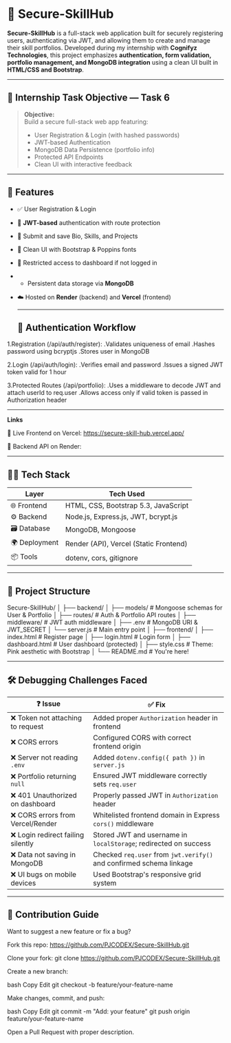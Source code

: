 # 🔐 Secure-SkillHub

**Secure-SkillHub** is a full-stack web application built for securely registering users, authenticating via JWT, and allowing them to create and manage their skill portfolios. Developed during my internship with **Cognifyz Technologies**, this project emphasizes **authentication, form validation, portfolio management, and MongoDB integration** using a clean UI built in **HTML/CSS and Bootstrap**.

---

## 🎯 Internship Task Objective — Task 6

> **Objective:**  
> Build a secure full-stack web app featuring:
> - User Registration & Login (with hashed passwords)
> - JWT-based Authentication
> - MongoDB Data Persistence (portfolio info)
> - Protected API Endpoints
> - Clean UI with interactive feedback 

---

## 🧩 Features

- ✅ User Registration & Login
- 🔐 **JWT-based** authentication with route protection
- 🧠 Submit and save Bio, Skills, and Projects
- 🎨 Clean UI with Bootstrap & Poppins fonts
- 🚫 Restricted access to dashboard if not logged in
- - Persistent data storage via **MongoDB**
- ☁️ Hosted on **Render** (backend) and **Vercel** (frontend)

  ---

  ## 🔐 Authentication Workflow
  
1.Registration (/api/auth/register):
.Validates uniqueness of email
.Hashes password using bcryptjs
.Stores user in MongoDB

2.Login (/api/auth/login):
.Verifies email and password
.Issues a signed JWT token valid for 1 hour

3.Protected Routes (/api/portfolio):
.Uses a middleware to decode JWT and attach userId to req.user
.Allows access only if valid token is passed in Authorization header

----

**Links**

🔗 Live Frontend on Vercel: https://secure-skill-hub.vercel.app/

🔗 Backend API on Render:

---

## 🧑‍💻 Tech Stack

| Layer        | Tech Used                                |
|-------------|-------------------------------------------|
| 🌐 Frontend  | HTML, CSS, Bootstrap 5.3, JavaScript      |
| ⚙️ Backend   | Node.js, Express.js, JWT, bcrypt.js       |
| 🗃️ Database   | MongoDB, Mongoose                         |
| 🌍 Deployment | Render (API), Vercel (Static Frontend)   |
| 📦 Tools     | dotenv, cors, gitignore|

---

## 📁 Project Structure

Secure-SkillHub/
│
├── backend/
│   ├── models/           # Mongoose schemas for User & Portfolio
│   ├── routes/           # Auth & Portfolio API routes
│   ├── middleware/       # JWT auth middleware
│   ├── .env              # MongoDB URI & JWT_SECRET
│   └── server.js         # Main entry point
│
├── frontend/
│   ├── index.html        # Register page
│   ├── login.html        # Login form
│   ├── dashboard.html    # User dashboard (protected)
│   ├── style.css         # Theme: Pink aesthetic with Bootstrap
│
└── README.md             # You're here!

----
## 🛠️ Debugging Challenges Faced

| ❓ Issue                                  | ✅ Fix                                                                 |
|------------------------------------------|------------------------------------------------------------------------|
| ❌ Token not attaching to request         | Added proper `Authorization` header in frontend                        |
| ❌ CORS errors                            | Configured CORS with correct frontend origin                           |
| ❌ Server not reading `.env`              | Added `dotenv.config({ path })` in `server.js`                         |
| ❌ Portfolio returning `null`             | Ensured JWT middleware correctly sets `req.user`                       |
| ❌ 401 Unauthorized on dashboard          | Properly passed JWT in `Authorization` header                          |
| ❌ CORS errors from Vercel/Render         | Whitelisted frontend domain in Express `cors()` middleware             |
| ❌ Login redirect failing silently        | Stored JWT and username in `localStorage`; redirected on success       |
| ❌ Data not saving in MongoDB             | Checked `req.user` from `jwt.verify()` and confirmed schema linkage    |
| ❌ UI bugs on mobile devices              | Used Bootstrap's responsive grid system                                |

----

## 🤝 Contribution Guide
Want to suggest a new feature or fix a bug?

Fork this repo: https://github.com/PJCODEX/Secure-SkillHub.git

Clone your fork: git clone https://github.com/PJCODEX/Secure-SkillHub.git

Create a new branch:

bash
Copy
Edit
git checkout -b feature/your-feature-name

Make changes, commit, and push:

bash
Copy
Edit
git commit -m "Add: your feature"
git push origin feature/your-feature-name

Open a Pull Request with proper description.

